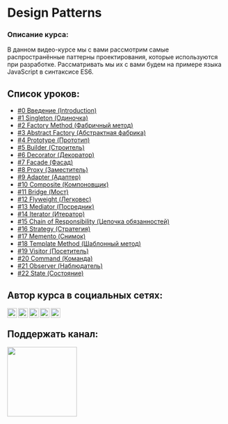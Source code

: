 #  Design Patterns

### Описание курса:
В данном видео-курсе мы с вами рассмотрим самые распространённые паттерны проектирования, которые используются при разработке. Рассматривать мы их с вами будем на примере языка JavaScript в синтаксисе ES6.

## Список уроков:
- [#0 Введение (Introduction)](https://youtu.be/RyY6x_6ws4s)
- [#1 Singleton (Одиночка)](https://youtu.be/GrYs0qDQEp0)
- [#2 Factory Method (Фабричный метод)](https://youtu.be/wmla1hxxvQI)
- [#3 Abstract Factory (Абстрактная фабрика)](https://youtu.be/LDA4riuzgiw)
- [#4 Prototype (Прототип)](https://youtu.be/nDth2LO5ra4)
- [#5 Builder (Строитель)](https://youtu.be/P36gibfPaXs)
- [#6 Decorator (Декоратор)](https://youtu.be/gXvKHKQB2DI)
- [#7 Facade (Фасад)](https://youtu.be/AWXBbIK-KMo)
- [#8 Proxy (Заместитель)](https://youtu.be/9GvBg7pTOUY)
- [#9 Adapter (Адаптер)](https://youtu.be/w6O9Kr41frc)
- [#10 Composite (Компоновщик)](https://youtu.be/H-CwPjUB5Rw)
- [#11 Bridge (Мост)](https://youtu.be/pNVuMif0bc0)
- [#12 Flyweight (Легковес)](https://youtu.be/hlxRecs_r3Y)
- [#13 Mediator (Посредник)](https://youtu.be/tWZfcmmGf1w)
- [#14 Iterator (Итератор)](https://youtu.be/bjH4NHItd3U)
- [#15 Chain of Responsibility (Цепочка обязанностей)](https://youtu.be/stpzkOFoWdY)
- [#16 Strategy (Стратегия)](https://youtu.be/te-teUr0N_w)
- [#17 Memento (Снимок)](https://youtu.be/kAY-ozumlr4)
- [#18 Template Method (Шаблонный метод)](https://youtu.be/kFDEyshivVc)
- [#19 Visitor (Посетитель)](https://youtu.be/dyg13zxD9xw)
- [#20 Command (Команда)](https://youtu.be/jWsyfeOkv9Q)
- [#21 Observer (Наблюдатель)](https://youtu.be/LgfWY2bDAtA)
- [#22 State (Состояние)](https://youtu.be/W_11rR4UFNw)

## Автор курса в социальных сетях:

[<img align="left" alt="webDev | YouTube" width="22px" src="https://cdn.jsdelivr.net/npm/simple-icons@v3/icons/youtube.svg" />][youtube]
[<img align="left" alt="webDev | Instagram" width="22px" src="https://cdn.jsdelivr.net/npm/simple-icons@v3/icons/instagram.svg" />][instagram]
[<img align="left" alt="webDev | LinkedIn" width="22px" src="https://cdn.jsdelivr.net/npm/simple-icons@v3/icons/linkedin.svg" />][linkedin]
[<img align="left" alt="webDev | VK" width="22px" src="https://cdn.jsdelivr.net/npm/simple-icons@v3/icons/vk.svg" />][vk]
[<img align="left" alt="webDev | Twitter" width="22px" src="https://cdn.jsdelivr.net/npm/simple-icons@v3/icons/twitter.svg" />][twitter]&nbsp;

## Поддержать канал:

<a href="https://www.patreon.com/YauhenKavalchuk" target="_blank">
  <img src="https://c5.patreon.com/external/logo/become_a_patron_button@2x.png" width="160">
</a>

[youtube]: https://youtube.com/YauhenKavalchuk
[instagram]: https://instagram.com/YauhenKavalchuk
[linkedin]: https://linkedin.com/in/YauhenKavalchuk
[vk]: https://vk.com/YauhenKavalchuk
[twitter]: https://twitter.com/YauhenKavalchuk
